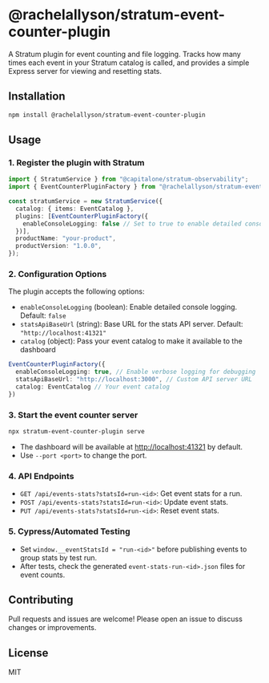 # @rachelallyson/stratum-event-counter-plugin

A Stratum plugin for event counting and file logging. Tracks how many times each event in your Stratum catalog is called, and provides a simple Express server for viewing and resetting stats.

## Installation

```sh
npm install @rachelallyson/stratum-event-counter-plugin
```

## Usage

### 1. Register the plugin with Stratum

```ts
import { StratumService } from "@capitalone/stratum-observability";
import { EventCounterPluginFactory } from "@rachelallyson/stratum-event-counter-plugin";

const stratumService = new StratumService({
  catalog: { items: EventCatalog },
  plugins: [EventCounterPluginFactory({
    enableConsoleLogging: false // Set to true to enable detailed console logs
  })],
  productName: "your-product",
  productVersion: "1.0.0",
});
```

### 2. Configuration Options

The plugin accepts the following options:

- `enableConsoleLogging` (boolean): Enable detailed console logging. Default: `false`
- `statsApiBaseUrl` (string): Base URL for the stats API server. Default: `"http://localhost:41321"`
- `catalog` (object): Pass your event catalog to make it available to the dashboard

```ts
EventCounterPluginFactory({
  enableConsoleLogging: true, // Enable verbose logging for debugging
  statsApiBaseUrl: "http://localhost:3000", // Custom API server URL
  catalog: EventCatalog // Your event catalog
})
```

### 3. Start the event counter server

```sh
npx stratum-event-counter-plugin serve
```

- The dashboard will be available at [http://localhost:41321](http://localhost:41321) by default.
- Use `--port <port>` to change the port.

### 4. API Endpoints

- `GET /api/events-stats?statsId=run-<id>`: Get event stats for a run.
- `POST /api/events-stats?statsId=run-<id>`: Update event stats.
- `PUT /api/events-stats?statsId=run-<id>`: Reset event stats.

### 5. Cypress/Automated Testing

- Set `window.__eventStatsId = "run-<id>"` before publishing events to group stats by test run.
- After tests, check the generated `event-stats-run-<id>.json` files for event counts.

## Contributing

Pull requests and issues are welcome! Please open an issue to discuss changes or improvements.

## License

MIT
